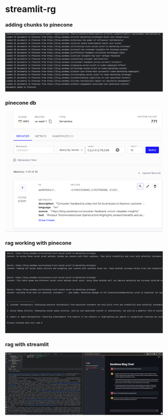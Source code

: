 # streamlit-rg

### adding chunks to pinecone
![img.png](img.png)

### pinecone db
![img_1.png](img_1.png)

### rag working with pinecone
![img_2.png](img_2.png)

### rag with streamlit 
![img_3.png](img_3.png)
